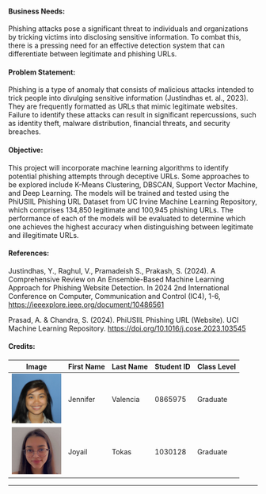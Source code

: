 #### Business Needs:
Phishing attacks pose a significant threat to individuals and organizations by tricking victims into disclosing sensitive information. To combat this, there is a pressing need for an effective detection system that can differentiate between legitimate and phishing URLs.

#### Problem Statement:
Phishing is a type of anomaly that consists of malicious attacks intended to trick people into divulging sensitive information (Justindhas et. al., 2023). They are frequently formatted as URLs that mimic legitimate websites. Failure to identify these attacks can result in significant repercussions, such as identity theft, malware distribution, financial threats, and security breaches.

#### Objective:
This project will incorporate machine learning algorithms to identify potential phishing attempts through deceptive URLs. Some approaches to be explored include K-Means Clustering, DBSCAN, Support Vector Machine, and Deep Learning. The models will be trained and tested using the PhiUSIIL Phishing URL Dataset from UC Irvine Machine Learning Repository, which comprises 134,850 legitimate and 100,945 phishing URLs. The performance of each of the models will be evaluated to determine which one achieves the highest accuracy when distinguishing between legitimate and illegitimate URLs.

#### References:
Justindhas, Y., Raghul, V., Pramadeish S., Prakash, S. (2024). A Comprehensive Review on An Ensemble-Based Machine Learning Approach for Phishing Website Detection. In 2024 2nd International Conference on Computer, Communication and Control (IC4), 1-6, https://ieeexplore.ieee.org/document/10486561

Prasad, A. & Chandra, S. (2024). PhiUSIIL Phishing URL (Website). UCI Machine Learning Repository. https://doi.org/10.1016/j.cose.2023.103545

#### Credits:
| Image                      | First Name | Last Name       | Student ID | Class Level |
|----------------------------|------------|-----------------|------------|-------------|
| <img src="Media_Files/Jennifer_Valencia.jpeg" alt="Jennifer Valencia" width="100"/> | Jennifer   | Valencia      | 0865975    | Graduate    |
| <img src="Media_Files/Joyail_Tokas.jpeg" alt="Joyail Tokas" width="100"/> | Joyail     | Tokas         | 1030128    | Graduate    |


---
